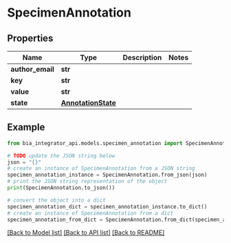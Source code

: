 # SpecimenAnnotation


## Properties

Name | Type | Description | Notes
------------ | ------------- | ------------- | -------------
**author_email** | **str** |  | 
**key** | **str** |  | 
**value** | **str** |  | 
**state** | [**AnnotationState**](AnnotationState.md) |  | 

## Example

```python
from bia_integrator_api.models.specimen_annotation import SpecimenAnnotation

# TODO update the JSON string below
json = "{}"
# create an instance of SpecimenAnnotation from a JSON string
specimen_annotation_instance = SpecimenAnnotation.from_json(json)
# print the JSON string representation of the object
print(SpecimenAnnotation.to_json())

# convert the object into a dict
specimen_annotation_dict = specimen_annotation_instance.to_dict()
# create an instance of SpecimenAnnotation from a dict
specimen_annotation_from_dict = SpecimenAnnotation.from_dict(specimen_annotation_dict)
```
[[Back to Model list]](../README.md#documentation-for-models) [[Back to API list]](../README.md#documentation-for-api-endpoints) [[Back to README]](../README.md)


